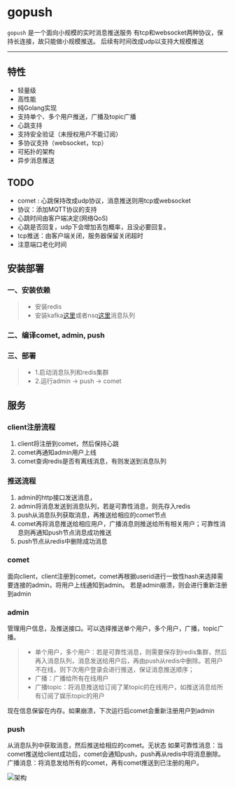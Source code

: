 gopush
=============================
`gopush` 是一个面向小规模的实时消息推送服务
有tcp和websocket两种协议，保持长连接，故只能做小规模推送。
后续有时间改成udp以支持大规模推送

--------------------------------

## 特性
 * 轻量级
 * 高性能
 * 纯Golang实现
 * 支持单个、多个用户推送，广播及topic广播
 * 心跳支持
 * 支持安全验证（未授权用户不能订阅）
 * 多协议支持（websocket，tcp）
 * 可拓扑的架构
 * 异步消息推送

## TODO
 * comet : 心跳保持改成udp协议，消息推送则用tcp或websocket
 * 协议：添加MQTT协议的支持
 * 心跳时间由客户端决定(网络QoS)
 * 心跳是否回复，udp下会增加丢包概率，且没必要回复。
 * tcp推送：由客户端关闭，服务器保留关闭超时
 * 注意端口老化时间

## 安装部署
### 一、安装依赖
> * 安装redis
> * 安装kafka[这里](http://kafka.apache.org/documentation.html#quickstart)或者nsq[这里](http://nsq.io/overview/design.html)消息队列

### 二、编译comet, admin, push

### 三、部署
> * 1.启动消息队列和redis集群
> * 2.运行admin -> push -> comet

## 服务
### client注册流程
1. client将注册到comet，然后保持心跳
2. comet再通知admin用户上线
3. comet查询redis是否有离线消息，有则发送到消息队列

### 推送流程
1. admin的http接口发送消息，
2. admin将消息发送到消息队列，若是可靠性消息，则先存入redis
3. push从消息队列获取消息，再推送给相应的comet节点
4. comet再将消息推送给相应用户，广播消息则推送给所有相关用户；可靠性消息则再通知push节点消息成功推送
5. push节点从redis中删除成功消息


### comet
面向client，client注册到comet，comet再根据userid进行一致性hash来选择需要连接的admin，将用户上线通知到admin。
若是admin崩溃，则会进行重新注册到admin

### admin
管理用户信息，及推送接口。可以选择推送单个用户，多个用户，广播，topic广播。
> * 单个用户，多个用户：若是可靠性消息，则需要保存到redis集群，然后再入消息队列，消息发送给用户后，再由push从redis中删除。若用户不在线，则下次用户登录会进行推送，保证消息推送顺序；
> * 广播：广播给所有在线用户
> * 广播topic：将消息推送给订阅了某topic的在线用户，如推送消息给所有订阅了娱乐topic的用户

现在信息保留在内存。如果崩溃，下次运行后comet会重新注册用户到admin

### push
从消息队列中获取消息，然后推送给相应的comet。无状态
如果可靠性消息：当comet推送给client成功后，comet会通知push，push再从redis中将消息删除。
广播消息：将消息发给所有的comet，再有comet推送到已注册的用户。




![架构](https://github.com/ikenchina/gopush/blob/master/arch.png)


